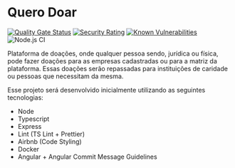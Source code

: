 # Quero Doar

[![Quality Gate Status](https://sonarcloud.io/api/project_badges/measure?project=LucasMonteiroi_quero-doar&metric=alert_status)](https://sonarcloud.io/dashboard?id=LucasMonteiroi_quero-doar)
[![Security Rating](https://sonarcloud.io/api/project_badges/measure?project=LucasMonteiroi_quero-doar&metric=security_rating)](https://sonarcloud.io/dashboard?id=LucasMonteiroi_quero-doar)
[![Known Vulnerabilities](https://snyk.io/test/github/LucasMonteiroi/quero-doar/badge.svg?targetFile=api/package.json)](https://snyk.io/test/github/LucasMonteiroi/quero-doar?targetFile=api/package.json)
![Node.js CI](https://github.com/LucasMonteiroi/quero-doar/workflows/Node.js%20CI/badge.svg)

Plataforma de doações, onde qualquer pessoa sendo, jurídica ou física, pode fazer doações para as empresas cadastradas ou para a matriz da plataforma.
Essas doações serão repassadas para instituições de caridade ou pessoas que necessitam da mesma.

Esse projeto será desenvolvido inicialmente utilizando as seguintes tecnologias:
  - Node
  - Typescript
  - Express
  - Lint (TS Lint + Prettier)
  - Airbnb (Code Styling)
  - Docker
  - Angular + Angular Commit Message Guidelines
